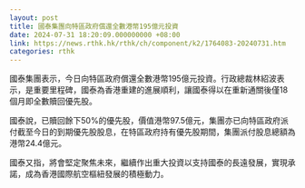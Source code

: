 ```yaml
---
layout: post
title: 國泰集團向特區政府償還全數港幣195億元投資
date: 2024-07-31 18:20:09.000000000 +08:00
link: https://news.rthk.hk/rthk/ch/component/k2/1764083-20240731.htm
categories: rthk
---
```


國泰集團表示，今日向特區政府償還全數港幣195億元投資。行政總裁林紹波表示，是重要里程碑，國泰為香港重建的進展順利，讓國泰得以在重新通關後僅18個月即全數贖回優先股。

國泰說，已贖回餘下50%的優先股，價值港幣97.5億元，集團亦已向特區政府派付截至今日的到期優先股股息，在特區政府持有優先股期間，集團派付股息總額為港幣24.4億元。

國泰又指，將會堅定聚焦未來，繼續作出重大投資以支持國泰的長遠發展，實現承諾，成為香港國際航空樞紐發展的積極動力。
